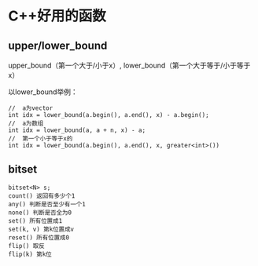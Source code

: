 # C++好用的函数

## upper/lower_bound

upper_bound（第一个大于/小于x）, lower_bound（第一个大于等于/小于等于x）

以lower_bound举例：

```
//	a为vector
int idx = lower_bound(a.begin(), a.end(), x) - a.begin();
//	a为数组
int idx = lower_bound(a, a + n, x) - a;
//	第一个小于等于x的
int idx = lower_bound(a.begin(), a.end(), x, greater<int>()) 
```

## bitset

```
bitset<N> s;
count() 返回有多少个1
any() 判断是否至少有一个1
none() 判断是否全为0
set() 所有位置成1
set(k, v) 第k位置成v
reset() 所有位置成0
flip() 取反
flip(k) 第k位
```

